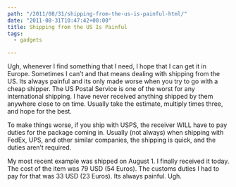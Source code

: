 ```yaml
---
path: "/2011/08/31/shipping-from-the-us-is-painful-html/" 
date: "2011-08-31T10:47:42+00:00" 
title: Shipping from the US Is Painful
tags:
  - gadgets

---
```


  <p>
    Ugh, whenever I find something that I need, I hope that I can get it in Europe. Sometimes I can&#8217;t and that means dealing with shipping from the US. Its always painful and its only made worse when you try to go with a cheap shipper. The US Postal Service is one of the worst for any international shipping. I have never received anything shipped by them anywhere close to on time. Usually take the estimate, multiply times three, and hope for the best.
  </p>
  
  <p>
    To make things worse, if you ship with USPS, the receiver WILL have to pay duties for the package coming in. Usually (not always) when shipping with FedEx, UPS, and other similar companies, the shipping is quick, and the duties aren&#8217;t required.
  </p>
  
  <p>
    My most recent example was shipped on August 1. I finally received it today. The cost of the item was 79 USD (54 Euros). The customs duties I had to pay for that was 33 USD (23 Euros). Its always painful. Ugh.
  </p>
</div>